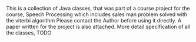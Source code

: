 This is a collection of Java classes, that was part of a course project for the course, Speech Processing which includes sales man problem solved with the viterbi algorithm
Please contact the Author before using it directly.
A paper written for the project is also attached.
More detail specification of all the classes, TODO
